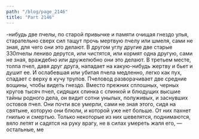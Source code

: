 ```yaml
---
path: "/blog/page_2146"
title: "Part 2146"
---
```


-нибудь две пчелы, по старой привычке и памяти очищая гнездо улья, старательно сверх сил тащут прочь мертвую пчелу или шмеля, сами не зная, для чего они это делают. В другом углу другие две старые 330пчелы лениво дерутся, или чистятся, или кормят одна другую, сами не зная, враждебно или дружелюбно они это делают. В третьем месте, толпа пчел, давя друг друга, нападает на какую-нибудь жертву и бьет и душит ее. И ослабевшая или убитая пчела медленно, легко как пух, спадает с верху в кучу трупов. Пчеловод разворачивает две средние вощины, чтобы видеть гнездо. Вместо прежних сплошных, черных кругов тысяч пчел, сидящих спинка с спинкой и блюдущих высшие тайны родного дела, он видит сотни унылых, полуживых, и заснувших остовов пчел. Они почти все умерли, сами не зная этого, сидя на святыне, которую они блюли, и которой уже нет больше. От них пахнет гнилью и смертью. Только некоторые из них шевелятся, поднимаются, вяло летят и садятся на руку врагу, не в силах умереть жаля его, — остальные, ме
